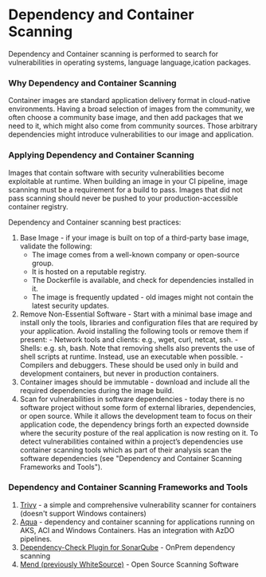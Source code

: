 # Dependency and Container Scanning

Dependency and Container scanning is performed to search for vulnerabilities in operating systems, language language,ication packages.

### Why Dependency and Container Scanning <a href="#why-dependency-and-container-scanning" id="why-dependency-and-container-scanning"></a>

Container images are standard application delivery format in cloud-native environments. Having a broad selection of images from the community, we often choose a community base image, and then add packages that we need to it, which might also come from community sources. Those arbitrary dependencies might introduce vulnerabilities to our image and application.

### Applying Dependency and Container Scanning <a href="#applying-dependency-and-container-scanning" id="applying-dependency-and-container-scanning"></a>

Images that contain software with security vulnerabilities become exploitable at runtime. When building an image in your CI pipeline, image scanning must be a requirement for a build to pass. Images that did not pass scanning should never be pushed to your production-accessible container registry.

Dependency and Container scanning best practices:

1. Base Image - if your image is built on top of a third-party base image, validate the following:
   * The image comes from a well-known company or open-source group.
   * It is hosted on a reputable registry.
   * The Dockerfile is available, and check for dependencies installed in it.
   * The image is frequently updated - old images might not contain the latest security updates.
2. Remove Non-Essential Software - Start with a minimal base image and install only the tools, libraries and configuration files that are required by your application. Avoid installing the following tools or remove them if present: - Network tools and clients: e.g., wget, curl, netcat, ssh. - Shells: e.g. sh, bash. Note that removing shells also prevents the use of shell scripts at runtime. Instead, use an executable when possible. - Compilers and debuggers. These should be used only in build and development containers, but never in production containers.
3. Container images should be immutable - download and include all the required dependencies during the image build.
4. Scan for vulnerabilities in software dependencies - today there is no software project without some form of external libraries, dependencies, or open source. While it allows the development team to focus on their application code, the dependency brings forth an expected downside where the security posture of the real application is now resting on it. To detect vulnerabilities contained within a project’s dependencies use container scanning tools which as part of their analysis scan the software dependencies (see "Dependency and Container Scanning Frameworks and Tools").

### Dependency and Container Scanning Frameworks and Tools <a href="#dependency-and-container-scanning-frameworks-and-tools" id="dependency-and-container-scanning-frameworks-and-tools"></a>

1. [Trivy](https://github.com/aquasecurity/trivy) - a simple and comprehensive vulnerability scanner for containers (doesn't support Windows containers)
2. [Aqua](https://www.aquasec.com/solutions/azure-container-security/) - dependency and container scanning for applications running on AKS, ACI and Windows Containers. Has an integration with AzDO pipelines.
3. [Dependency-Check Plugin for SonarQube](https://github.com/dependency-check/dependency-check-sonar-plugin) - OnPrem dependency scanning
4. [Mend (previously WhiteSource)](https://www.mend.io/) - Open Source Scanning Software
